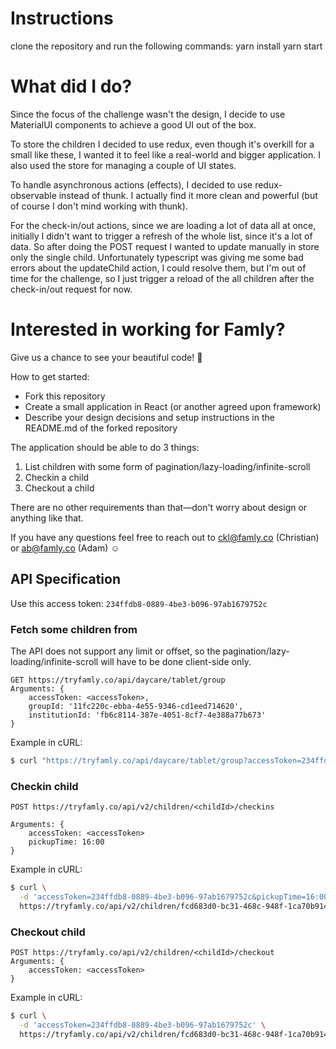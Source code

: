 # Instructions

clone the repository and run the following commands:
yarn install
yarn start

# What did I do?

Since the focus of the challenge wasn't the design, I decide to use MaterialUI components to achieve a good UI out of the box.

To store the children I decided to use redux, even though it's overkill for a small like these, I wanted it to feel like a real-world and bigger application.
I also used the store for managing a couple of UI states.

To handle asynchronous actions (effects), I decided to use redux-observable instead of thunk. I actually find it more clean and powerful (but of course I don't mind working with thunk).

For the check-in/out actions, since we are loading a lot of data all at once, initially I didn't want to trigger a refresh of the whole list, since it's a lot of data. So after doing the POST request I wanted to update manually in store only the single child.
Unfortunately typescript was giving me some bad errors about the updateChild action, I could resolve them, but I'm out of time for the challenge, so I just trigger a reload of the all children after the check-in/out request for now.

# Interested in working for Famly?

Give us a chance to see your beautiful code! 🤩

How to get started:

- Fork this repository
- Create a small application in React (or another agreed upon framework)
- Describe your design decisions and setup instructions in the README.md of the forked repository

The application should be able to do 3 things:

1. List children with some form of pagination/lazy-loading/infinite-scroll
2. Checkin a child
3. Checkout a child

There are no other requirements than that—don't worry about design or anything like that.

If you have any questions feel free to reach out to ckl@famly.co (Christian) or ab@famly.co (Adam) ☺️

## API Specification

Use this access token: `234ffdb8-0889-4be3-b096-97ab1679752c`

### Fetch some children from

The API does not support any limit or offset, so the pagination/lazy-loading/infinite-scroll will have to be done client-side only.

```
GET https://tryfamly.co/api/daycare/tablet/group
Arguments: {
	accessToken: <accessToken>,
	groupId: '11fc220c-ebba-4e55-9346-cd1eed714620',
	institutionId: 'fb6c8114-387e-4051-8cf7-4e388a77b673'
}
```

Example in cURL:

```bash
$ curl "https://tryfamly.co/api/daycare/tablet/group?accessToken=234ffdb8-0889-4be3-b096-97ab1679752c&groupId=11fc220c-ebba-4e55-9346-cd1eed714620&institutionId=fb6c8114-387e-4051-8cf7-4e388a77b673"
```

### Checkin child

```
POST https://tryfamly.co/api/v2/children/<childId>/checkins

Arguments: {
	accessToken: <accessToken>
	pickupTime: 16:00
}
```

Example in cURL:

```bash
$ curl \
  -d 'accessToken=234ffdb8-0889-4be3-b096-97ab1679752c&pickupTime=16:00' \
  https://tryfamly.co/api/v2/children/fcd683d0-bc31-468c-948f-1ca70b91439d/checkins
```

### Checkout child

```
POST https://tryfamly.co/api/v2/children/<childId>/checkout
Arguments: {
	accessToken: <accessToken>
}
```

Example in cURL:

```bash
$ curl \
  -d 'accessToken=234ffdb8-0889-4be3-b096-97ab1679752c' \
  https://tryfamly.co/api/v2/children/fcd683d0-bc31-468c-948f-1ca70b91439d/checkout
```
